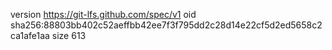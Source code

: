 version https://git-lfs.github.com/spec/v1
oid sha256:88803bb402c52aeffbb42ee7f3f795dd2c28d14e22cf5d2ed5658c2ca1afe1aa
size 613
